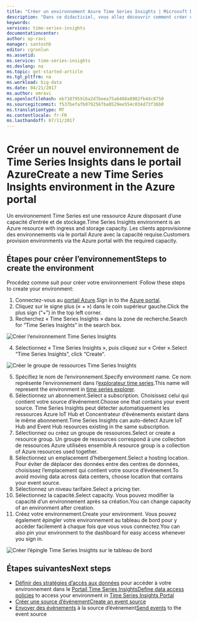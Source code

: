 ```yaml
---
title: "Créer un environnement Azure Time Series Insights | Microsoft Docs"
description: "Dans ce didacticiel, vous allez découvrir comment créer un environnement Time Series, le connecter à une source d’événement et le préparer à analyser vos données d’événement en quelques minutes."
keywords: 
services: time-series-insights
documentationcenter: 
author: op-ravi
manager: santoshb
editor: cgronlun
ms.assetid: 
ms.service: time-series-insights
ms.devlang: na
ms.topic: get-started-article
ms.tgt_pltfrm: na
ms.workload: big-data
ms.date: 04/21/2017
ms.author: omravi
ms.openlocfilehash: eb710795916a2d7beea75a6408a0982fb4dc8750
ms.sourcegitcommit: f537befafb079256fba0529ee554c034d73f36b0
ms.translationtype: MT
ms.contentlocale: fr-FR
ms.lasthandoff: 07/11/2017
---
```

# <a name="create-a-new-time-series-insights-environment-in-the-azure-portal"></a><span data-ttu-id="5947a-103">Créer un nouvel environnement de Time Series Insights dans le portail Azure</span><span class="sxs-lookup"><span data-stu-id="5947a-103">Create a new Time Series Insights environment in the Azure portal</span></span>

<span data-ttu-id="5947a-104">Un environnement Time Series est une ressource Azure disposant d’une capacité d’entrée et de stockage.</span><span class="sxs-lookup"><span data-stu-id="5947a-104">Time Series Insights environment is an Azure resource with ingress and storage capacity.</span></span> <span data-ttu-id="5947a-105">Les clients approvisionne des environnements via le portail Azure avec la capacité requise.</span><span class="sxs-lookup"><span data-stu-id="5947a-105">Customers provision environments via the Azure portal with the required capacity.</span></span>

## <a name="steps-to-create-the-environment"></a><span data-ttu-id="5947a-106">Étapes pour créer l’environnement</span><span class="sxs-lookup"><span data-stu-id="5947a-106">Steps to create the environment</span></span>

<span data-ttu-id="5947a-107">Procédez comme suit pour créer votre environnement :</span><span class="sxs-lookup"><span data-stu-id="5947a-107">Follow these steps to create your environment:</span></span>

1.  <span data-ttu-id="5947a-108">Connectez-vous au [portail Azure](https://portal.azure.com).</span><span class="sxs-lookup"><span data-stu-id="5947a-108">Sign in to the [Azure portal](https://portal.azure.com).</span></span>
2.  <span data-ttu-id="5947a-109">Cliquez sur le signe plus (« + ») dans le coin supérieur gauche.</span><span class="sxs-lookup"><span data-stu-id="5947a-109">Click the plus sign (“+”) in the top left corner.</span></span>
3.  <span data-ttu-id="5947a-110">Recherchez « Time Series Insights » dans la zone de recherche.</span><span class="sxs-lookup"><span data-stu-id="5947a-110">Search for “Time Series Insights” in the search box.</span></span>

  ![Créer l’environnement Time Series Insights](media/get-started/getstarted-create-environment1.png)

4.  <span data-ttu-id="5947a-112">Sélectionnez « Time Series Insights », puis cliquez sur « Créer ».</span><span class="sxs-lookup"><span data-stu-id="5947a-112">Select “Time Series Insights”, click “Create”.</span></span>

  ![Créer le groupe de ressources Time Series Insights](media/get-started/getstarted-create-environment2.png)

5.  <span data-ttu-id="5947a-114">Spécifiez le nom de l’environnement.</span><span class="sxs-lookup"><span data-stu-id="5947a-114">Specify environment name.</span></span> <span data-ttu-id="5947a-115">Ce nom représente l’environnement dans l’[explorateur time series](https://insights.timeseries.azure.com).</span><span class="sxs-lookup"><span data-stu-id="5947a-115">This name will represent the environment in [time series explorer](https://insights.timeseries.azure.com).</span></span>
6.  <span data-ttu-id="5947a-116">Sélectionnez un abonnement.</span><span class="sxs-lookup"><span data-stu-id="5947a-116">Select a subscription.</span></span> <span data-ttu-id="5947a-117">Choisissez celui qui contient votre source d’événement.</span><span class="sxs-lookup"><span data-stu-id="5947a-117">Choose one that contains your event source.</span></span> <span data-ttu-id="5947a-118">Time Series Insights peut détecter automatiquement les ressources Azure IoT Hub et Concentrateur d’événements existant dans le même abonnement.</span><span class="sxs-lookup"><span data-stu-id="5947a-118">Time Series Insights can auto-detect Azure IoT Hub and Event Hub resources existing in the same subscription.</span></span>
7.  <span data-ttu-id="5947a-119">Sélectionnez ou créez un groupe de ressources.</span><span class="sxs-lookup"><span data-stu-id="5947a-119">Select or create a resource group.</span></span> <span data-ttu-id="5947a-120">Un groupe de ressources correspond à une collection de ressources Azure utilisées ensemble.</span><span class="sxs-lookup"><span data-stu-id="5947a-120">A resource group is a collection of Azure resources used together.</span></span>
8.  <span data-ttu-id="5947a-121">Sélectionnez un emplacement d’hébergement.</span><span class="sxs-lookup"><span data-stu-id="5947a-121">Select a hosting location.</span></span> <span data-ttu-id="5947a-122">Pour éviter de déplacer des données entre des centres de données, choisissez l’emplacement qui contient votre source d’événement.</span><span class="sxs-lookup"><span data-stu-id="5947a-122">To avoid moving data across data centers, choose location that contains your event source.</span></span>
9.  <span data-ttu-id="5947a-123">Sélectionnez un niveau tarifaire.</span><span class="sxs-lookup"><span data-stu-id="5947a-123">Select a pricing tier.</span></span>
10. <span data-ttu-id="5947a-124">Sélectionnez la capacité.</span><span class="sxs-lookup"><span data-stu-id="5947a-124">Select capacity.</span></span> <span data-ttu-id="5947a-125">Vous pouvez modifier la capacité d’un environnement après sa création.</span><span class="sxs-lookup"><span data-stu-id="5947a-125">You can change capacity of an environment after creation.</span></span>
11. <span data-ttu-id="5947a-126">Créez votre environnement.</span><span class="sxs-lookup"><span data-stu-id="5947a-126">Create your environment.</span></span> <span data-ttu-id="5947a-127">Vous pouvez également épingler votre environnement au tableau de bord pour y accéder facilement à chaque fois que vous vous connectez.</span><span class="sxs-lookup"><span data-stu-id="5947a-127">You can also pin your environment to the dashboard for easy access whenever you sign in.</span></span>

  ![Créer l’épingle Time Series Insights sur le tableau de bord](media/get-started/getstarted-create-environment3.png)

## <a name="next-steps"></a><span data-ttu-id="5947a-129">Étapes suivantes</span><span class="sxs-lookup"><span data-stu-id="5947a-129">Next steps</span></span>

* <span data-ttu-id="5947a-130">[Définir des stratégies d’accès aux données](time-series-insights-data-access.md) pour accéder à votre environnement dans le [Portail Time Series Insights](https://insights.timeseries.azure.com)</span><span class="sxs-lookup"><span data-stu-id="5947a-130">[Define data access policies](time-series-insights-data-access.md) to access your environment in [Time Series Insights Portal](https://insights.timeseries.azure.com)</span></span>
* [<span data-ttu-id="5947a-131">Créer une source d’événement</span><span class="sxs-lookup"><span data-stu-id="5947a-131">Create an event source</span></span>](time-series-insights-add-event-source.md)
* <span data-ttu-id="5947a-132">[Envoyer des événements](time-series-insights-send-events.md) à la source d’événement</span><span class="sxs-lookup"><span data-stu-id="5947a-132">[Send events](time-series-insights-send-events.md) to the event source</span></span>
